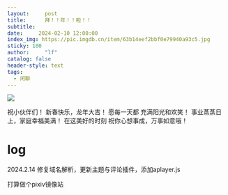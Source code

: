 ```yaml
---
layout:     post
title:      拜！！年！！啦！！
subtitle:   
date:     2024-02-10 12:00:00
index_img: https://pic.imgdb.cn/item/63b14eef2bbf0e79940a93c5.jpg
sticky: 100
author:     "lf"
catalog: false
header-style: text
tags:
  - 闲聊
---
```


![](https://pic.imgdb.cn/item/65cc6f949f345e8d03154587.jpg)




祝小伙伴们！
新春快乐，龙年大吉！
愿每一天都
充满阳光和欢笑！
事业蒸蒸日上，家庭幸福美满！
在这美好的时刻
祝你心想事成，万事如意哦！




# log

2024.2.14 修复域名解析，更新主题与评论插件，添加aplayer.js

打算做个pixiv镜像站
